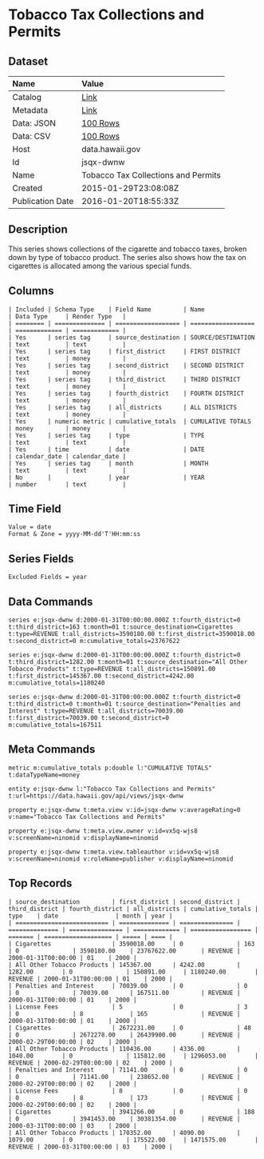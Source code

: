 # Tobacco Tax Collections and Permits

## Dataset

| Name | Value |
| :--- | :---- |
| Catalog | [Link](https://catalog.data.gov/dataset/tobacco-tax-collections-and-permits) |
| Metadata | [Link](https://data.hawaii.gov/api/views/jsqx-dwnw) |
| Data: JSON | [100 Rows](https://data.hawaii.gov/api/views/jsqx-dwnw/rows.json?max_rows=100) |
| Data: CSV | [100 Rows](https://data.hawaii.gov/api/views/jsqx-dwnw/rows.csv?max_rows=100) |
| Host | data.hawaii.gov |
| Id | jsqx-dwnw |
| Name | Tobacco Tax Collections and Permits |
| Created | 2015-01-29T23:08:08Z |
| Publication Date | 2016-01-20T18:55:33Z |

## Description

This series shows collections of the cigarette and tobacco taxes, broken down by type of tobacco product. The series also shows how the tax on cigarettes is allocated among the various special funds.

## Columns

```ls
| Included | Schema Type    | Field Name         | Name               | Data Type     | Render Type   |
| ======== | ============== | ================== | ================== | ============= | ============= |
| Yes      | series tag     | source_destination | SOURCE/DESTINATION | text          | text          |
| Yes      | series tag     | first_district     | FIRST DISTRICT     | text          | money         |
| Yes      | series tag     | second_district    | SECOND DISTRICT    | text          | money         |
| Yes      | series tag     | third_district     | THIRD DISTRICT     | text          | money         |
| Yes      | series tag     | fourth_district    | FOURTH DISTRICT    | text          | money         |
| Yes      | series tag     | all_districts      | ALL DISTRICTS      | text          | money         |
| Yes      | numeric metric | cumulative_totals  | CUMULATIVE TOTALS  | money         | money         |
| Yes      | series tag     | type               | TYPE               | text          | text          |
| Yes      | time           | date               | DATE               | calendar_date | calendar_date |
| Yes      | series tag     | month              | MONTH              | text          | text          |
| No       |                | year               | YEAR               | number        | text          |
```

## Time Field

```ls
Value = date
Format & Zone = yyyy-MM-dd'T'HH:mm:ss
```

## Series Fields

```ls
Excluded Fields = year
```

## Data Commands

```ls
series e:jsqx-dwnw d:2000-01-31T00:00:00.000Z t:fourth_district=0 t:third_district=163 t:month=01 t:source_destination=Cigarettes t:type=REVENUE t:all_districts=3590180.00 t:first_district=3590018.00 t:second_district=0 m:cumulative_totals=23767622

series e:jsqx-dwnw d:2000-01-31T00:00:00.000Z t:fourth_district=0 t:third_district=1282.00 t:month=01 t:source_destination="All Other Tobacco Products" t:type=REVENUE t:all_districts=150891.00 t:first_district=145367.00 t:second_district=4242.00 m:cumulative_totals=1180240

series e:jsqx-dwnw d:2000-01-31T00:00:00.000Z t:fourth_district=0 t:third_district=0 t:month=01 t:source_destination="Penalties and Interest" t:type=REVENUE t:all_districts=70039.00 t:first_district=70039.00 t:second_district=0 m:cumulative_totals=167511
```

## Meta Commands

```ls
metric m:cumulative_totals p:double l:"CUMULATIVE TOTALS" t:dataTypeName=money

entity e:jsqx-dwnw l:"Tobacco Tax Collections and Permits" t:url=https://data.hawaii.gov/api/views/jsqx-dwnw

property e:jsqx-dwnw t:meta.view v:id=jsqx-dwnw v:averageRating=0 v:name="Tobacco Tax Collections and Permits"

property e:jsqx-dwnw t:meta.view.owner v:id=vx5q-wjs8 v:screenName=ninomid v:displayName=ninomid

property e:jsqx-dwnw t:meta.view.tableauthor v:id=vx5q-wjs8 v:screenName=ninomid v:roleName=publisher v:displayName=ninomid
```

## Top Records

```ls
| source_destination         | first_district | second_district | third_district | fourth_district | all_districts | cumulative_totals | type    | date                | month | year | 
| ========================== | ============== | =============== | ============== | =============== | ============= | ================= | ======= | =================== | ===== | ==== | 
| Cigarettes                 | 3590018.00     | 0               | 163            | 0               | 3590180.00    | 23767622.00       | REVENUE | 2000-01-31T00:00:00 | 01    | 2000 | 
| All Other Tobacco Products | 145367.00      | 4242.00         | 1282.00        | 0               | 150891.00     | 1180240.00        | REVENUE | 2000-01-31T00:00:00 | 01    | 2000 | 
| Penalties and Interest     | 70039.00       | 0               | 0              | 0               | 70039.00      | 167511.00         | REVENUE | 2000-01-31T00:00:00 | 01    | 2000 | 
| License Fees               | 5              | 0               | 3              | 0               | 8             | 165               | REVENUE | 2000-01-31T00:00:00 | 01    | 2000 | 
| Cigarettes                 | 2672231.00     | 0               | 48             | 0               | 2672278.00    | 26439900.00       | REVENUE | 2000-02-29T00:00:00 | 02    | 2000 | 
| All Other Tobacco Products | 110436.00      | 4336.00         | 1040.00        | 0               | 115812.00     | 1296053.00        | REVENUE | 2000-02-29T00:00:00 | 02    | 2000 | 
| Penalties and Interest     | 71141.00       | 0               | 0              | 0               | 71141.00      | 238652.00         | REVENUE | 2000-02-29T00:00:00 | 02    | 2000 | 
| License Fees               | 8              | 0               | 0              | 0               | 8             | 173               | REVENUE | 2000-02-29T00:00:00 | 02    | 2000 | 
| Cigarettes                 | 3941266.00     | 0               | 188            | 0               | 3941453.00    | 30381354.00       | REVENUE | 2000-03-31T00:00:00 | 03    | 2000 | 
| All Other Tobacco Products | 170352.00      | 4090.00         | 1079.00        | 0               | 175522.00     | 1471575.00        | REVENUE | 2000-03-31T00:00:00 | 03    | 2000 | 
```